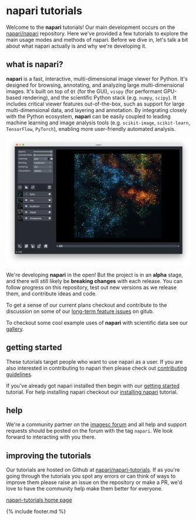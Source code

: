 # napari tutorials

Welcome to the **napari** tutorials! Our main development occurs on the
[napari/napari](https://github.com/napari/napari)
repository. Here we've provided a few tutorials to
explore the main usage modes and methods of napari. Before we dive in, let's talk a bit about what napari actually is and why we're developing it.

## what is napari?

**napari** is a fast, interactive, multi-dimensional image viewer for Python. It's designed for browsing, annotating, and analyzing large multi-dimensional images. It's built on top of `Qt` (for the GUI), `vispy` (for performant GPU-based rendering), and the scientific Python stack (e.g. `numpy`, `scipy`). It includes critical viewer features out-of-the-box, such as support for large multi-dimensional data, and layering and annotation. By integrating closely with the Python ecosystem, **napari** can be easily coupled to leading machine learning and image analysis tools (e.g. `scikit-image`, `scikit-learn`, `TensorFlow`, `PyTorch`), enabling more user-friendly automated analysis.

![image](./tutorials/resources/napari_overview.png)

We're developing **napari** in the open! But the project is in an **alpha** stage, and there will still likely be **breaking changes** with each release. You can follow progress on this repository, test out new versions as we release them, and contribute ideas and code.

To get a sense of our current plans checkout and contribute to the discussion on some of our [long-term feature issues](https://github.com/napari/napari/issues?q=is%3Aissue+is%3Aopen+label%3A%22long-term+feature%22) on gitub.

To checkout some cool example uses of **napari** with scientific data see our [gallery](./gallery/gallery.md).

## getting started

These tutorials target people who want to use
napari as a user. If you are also interested in contributing to napari then
please check out [contributing guidelines](https://github.com/napari/napari/tree/master/docs/CONTRIBUTING.md).

If you've already got napari installed then begin with our [getting started](./tutorials/getting_started.md) tutorial. For help installing napari checkout our [installing napari](./tutorials/installation.md) tutorial.

## help

We're a community partner on the [imagesc forum](https://forum.image.sc/tags/napari) and all help and support requests should be posted on the forum with the tag `napari`. We look forward to interacting with you there.

## improving the tutorials

Our tutorials are hosted on Github at [napari/napari-tutorials](https://github.com/napari/napari-tutorials). If as you're going through the tutorials you spot any errors or can think of ways to improve them please raise an issue on the repository or make a PR, we'd love to have the community help make them better for everyone.

[napari-tutorials home page](http://www.napari.org)

{% include footer.md %}